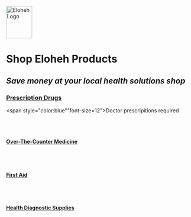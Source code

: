 <html>
<head> 
  
</head>

<body>
<img width="70" height="87" alt="ElohehLogo" src="https://github.com/user-attachments/assets/648d4b0d-bb5b-4ff1-a4c2-185ce9060be9" />
<b><h1>Shop Eloheh Products</h1></b>
<i><h2>Save money at your local health solutions shop</h2></i>

<b><u><h3>Prescription Drugs</h3></u></b>
<span style="color:blue""font-size=12">Doctor prescripitions required</span>

<br><br>
  
<b><u><h4>Over-The-Counter Medicine</h4></u></b>



<br><br>

<b><u><h4>First Aid</h4></u></b>



<br><br>


<b><u><h4>Health Diagnostic Supplies</h4></u></b>

